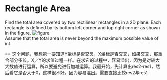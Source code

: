 Rectangle Area
==
Find the total area covered by two rectilinear rectangles in a 2D plane.
Each rectangle is defined by its bottom left corner and top right corner as shown in the figure.
![figure](https://leetcode.com/static/images/problemset/rectangle_area.png) <br>
Assume that the total area is never beyond the maximum possible value of int.

==
这个问题，我想第一要知道Y坐标是否交叉，X坐标是否交叉，如果交叉，那重合部分多长。X／Y的求值过程一样。在求它的过程中，容易溢出，因为是对较大大数值进行运算，所以要避免进行加减运算。我最开始，先计算出res2-res1，然后看它是否大于0，这样很不好，因为容易溢出。需要直接比较res2与res1.
